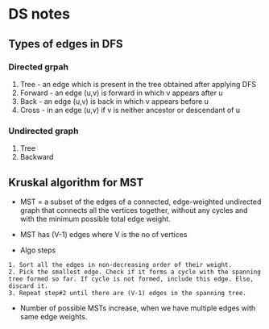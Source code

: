 # DS notes

## Types of edges in DFS

### Directed grpah

1. Tree - an edge which is present in the tree obtained after applying DFS 
2. Forward - an edge (u,v) is forward in which v appears after u
3. Back - an edge (u,v) is back in which v appears before u
4. Cross - in an edge (u,v) if v is neither ancestor or descendant of u 

### Undirected graph

1. Tree
2. Backward

## Kruskal algorithm for MST

- MST = a subset of the edges of a connected, edge-weighted undirected graph that connects all the vertices together, without any cycles and with the minimum possible total edge weight.

- MST has (V-1) edges where V is the no of vertices

- Algo steps

```
1. Sort all the edges in non-decreasing order of their weight. 
2. Pick the smallest edge. Check if it forms a cycle with the spanning tree formed so far. If cycle is not formed, include this edge. Else, discard it. 
3. Repeat step#2 until there are (V-1) edges in the spanning tree.
```

- Number of possible MSTs increase, when we have multiple edges with same edge weights.